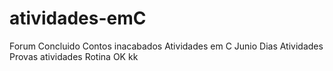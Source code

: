 # atividades-emC

Forum Concluido
Contos inacabados
Atividades em C
Junio Dias Atividades
Provas atividades
Rotina
OK kk